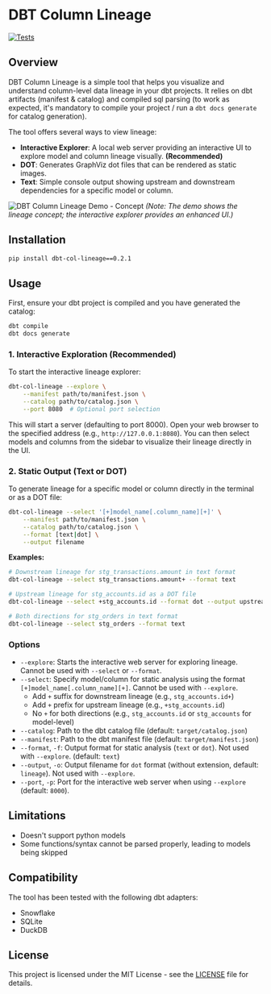 # DBT Column Lineage

[![Tests](https://github.com/Fszta/dbt-column-lineage/actions/workflows/test.yml/badge.svg)](https://github.com/Fszta/dbt-column-lineage/actions/workflows/test.yml)


## Overview

DBT Column Lineage is a simple tool that helps you visualize and understand column-level data lineage in your dbt projects. It relies on dbt artifacts (manifest & catalog) and compiled sql parsing (to work as expected, it's mandatory to compile your project / run a `dbt docs generate` for catalog generation).

The tool offers several ways to view lineage:
- **Interactive Explorer**: A local web server providing an interactive UI to explore model and column lineage visually. **(Recommended)**
- **DOT**: Generates GraphViz dot files that can be rendered as static images.
- **Text**: Simple console output showing upstream and downstream dependencies for a specific model or column.


![DBT Column Lineage Demo - Concept](assets/demo_lineage.gif)
*(Note: The demo shows the lineage concept; the interactive explorer provides an enhanced UI.)*


## Installation

```bash
pip install dbt-col-lineage==0.2.1
```

## Usage

First, ensure your dbt project is compiled and you have generated the catalog:

```bash
dbt compile
dbt docs generate
```

### 1. Interactive Exploration (Recommended)

To start the interactive lineage explorer:

```bash
dbt-col-lineage --explore \
    --manifest path/to/manifest.json \
    --catalog path/to/catalog.json \
    --port 8080  # Optional port selection
```

This will start a server (defaulting to port 8000). Open your web browser to the specified address (e.g., `http://127.0.0.1:8080`). You can then select models and columns from the sidebar to visualize their lineage directly in the UI.

### 2. Static Output (Text or DOT)

To generate lineage for a specific model or column directly in the terminal or as a DOT file:

```bash
dbt-col-lineage --select '[+]model_name[.column_name][+]' \
    --manifest path/to/manifest.json \
    --catalog path/to/catalog.json \
    --format [text|dot] \
    --output filename
```

**Examples:**

```bash
# Downstream lineage for stg_transactions.amount in text format
dbt-col-lineage --select stg_transactions.amount+ --format text

# Upstream lineage for stg_accounts.id as a DOT file
dbt-col-lineage --select +stg_accounts.id --format dot --output upstream_account_id.dot

# Both directions for stg_orders in text format
dbt-col-lineage --select stg_orders --format text
```


### Options

- `--explore`: Starts the interactive web server for exploring lineage. Cannot be used with `--select` or `--format`.
- `--select`: Specify model/column for static analysis using the format `[+]model_name[.column_name][+]`. Cannot be used with `--explore`.
  - Add `+` suffix for downstream lineage (e.g., `stg_accounts.id+`)
  - Add `+` prefix for upstream lineage (e.g., `+stg_accounts.id`)
  - No `+` for both directions (e.g., `stg_accounts.id` or `stg_accounts` for model-level)
- `--catalog`: Path to the dbt catalog file (default: `target/catalog.json`)
- `--manifest`: Path to the dbt manifest file (default: `target/manifest.json`)
- `--format`, `-f`: Output format for static analysis (`text` or `dot`). Not used with `--explore`. (default: `text`)
- `--output`, `-o`: Output filename for `dot` format (without extension, default: `lineage`). Not used with `--explore`.
- `--port`, `-p`: Port for the interactive web server when using `--explore` (default: `8000`).

## Limitations
- Doesn't support python models
- Some functions/syntax cannot be parsed properly, leading to models being skipped

## Compatibility

The tool has been tested with the following dbt adapters:
- Snowflake
- SQLite
- DuckDB


## License
This project is licensed under the MIT License - see the [LICENSE](LICENSE) file for details.
